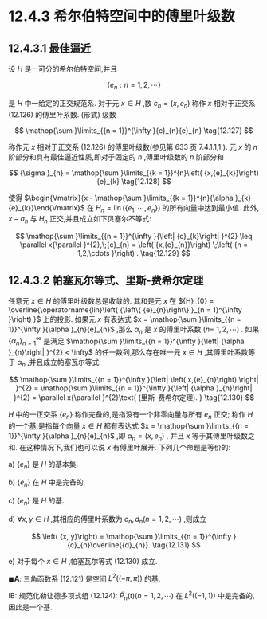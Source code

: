 # 12.4.3 希尔伯特空间中的傅里叶级数

## 12.4.3.1 最佳逼近

设 $H$ 是一可分的希尔伯特空间,并且

$$
\left\{  {{e}_{n} : n = 1,2,\cdots }\right\}   \tag{12.126}
$$

是 $H$ 中一给定的正交规范系. 对于元 $x \in  H$ ,数 ${c}_{n} = \left( {x,{e}_{n}}\right)$ 称作 $x$ 相对于正交系 (12.126) 的傅里叶系数. (形式) 级数

$$
\mathop{\sum }\limits_{{n = 1}}^{\infty }{c}_{n}{e}_{n} \tag{12.127}
$$

称作元 $x$ 相对于正交系 (12.126) 的傅里叶级数(参见第 633 页 7.4.1.1,1.). 元 $x$ 的 $n$ 阶部分和具有最佳逼近性质,即对于固定的 $n$ ,傅里叶级数的 $n$ 阶部分和

$$
{\sigma }_{n} = \mathop{\sum }\limits_{{k = 1}}^{n}\left( {x,{e}_{k}}\right) {e}_{k} \tag{12.128}
$$

使得 $\begin{Vmatrix}{x - \mathop{\sum }\limits_{{k = 1}}^{n}{\alpha }_{k}{e}_{k}}\end{Vmatrix}$ 在 ${H}_{n} = \operatorname{lin}\left( \left\{  {{e}_{1},\cdots ,{e}_{n}}\right\}  \right)$ 的所有向量中达到最小值. 此外, $x - {\sigma }_{n}$ 与 ${H}_{n}$ 正交,并且成立如下贝塞尔不等式:

$$
\mathop{\sum }\limits_{{n = 1}}^{\infty }{\left| {c}_{k}\right| }^{2} \leq  \parallel x{\parallel }^{2},\;{c}_{n} = \left( {x,{e}_{n}}\right) \;\left( {n = 1,2,\cdots }\right) . \tag{12.129}
$$

## 12.4.3.2 帕塞瓦尔等式、里斯-费希尔定理

任意元 $x \in  H$ 的傅里叶级数总是收敛的. 其和是元 $x$ 在 ${H}_{0} = \overline{\operatorname{lin}\left( {\left\{  {e}_{n}\right\}  }_{n = 1}^{\infty }\right) }$ 上的投影. 如果元 $x$ 有表达式 $x = \mathop{\sum }\limits_{{n = 1}}^{\infty }{\alpha }_{n}{e}_{n}$ ,那么 ${\alpha }_{n}$ 是 $x$ 的傅里叶系数 $(n =$ $1,2,\cdots )$ . 如果 ${\left\{  {\alpha }_{n}\right\}  }_{n = 1}^{\infty }$ 是满足 $\mathop{\sum }\limits_{{n = 1}}^{\infty }{\left| {\alpha }_{n}\right| }^{2} < \infty$ 的任一数列,那么存在唯一元 $x \in  H$ ,其傅里叶系数等于 ${\alpha }_{n}$ ,并且成立帕塞瓦尔等式:

$$
\mathop{\sum }\limits_{{n = 1}}^{\infty }{\left| \left( x,{e}_{n}\right) \right| }^{2} = \mathop{\sum }\limits_{{n = 1}}^{\infty }{\left| {\alpha }_{n}\right| }^{2} = \parallel x{\parallel }^{2}\text{ (里斯-费希尔定理). } \tag{12.130}
$$

$H$ 中的一正交系 $\left\{  {e}_{n}\right\}$ 称作完备的,是指没有一个非零向量与所有 ${e}_{n}$ 正交; 称作 $H$ 的一个基,是指每个向量 $x \in  H$ 都有表达式 $x = \mathop{\sum }\limits_{{n = 1}}^{\infty }{\alpha }_{n}{e}_{n}$ ,即 ${\alpha }_{n} = \left( {x,{e}_{n}}\right)$ , 并且 $x$ 等于其傅里叶级数之和. 在这种情况下,我们也可以说 $x$ 有傅里叶展开. 下列几个命题是等价的:

a) $\left\{  {e}_{n}\right\}$ 是 $H$ 的基本集.

b) $\left\{  {e}_{n}\right\}$ 在 $H$ 中是完备的.

c) $\left\{  {e}_{n}\right\}$ 是 $H$ 的基.

d) $\forall x, y \in  H$ ,其相应的傅里叶系数为 ${c}_{n},{d}_{n}\left( {n = 1,2,\cdots }\right)$ ,则成立

$$
\left( {x, y}\right)  = \mathop{\sum }\limits_{{n = 1}}^{\infty }{c}_{n}\overline{{d}_{n}}. \tag{12.131}
$$

e) 对于每个 $x \in  H$ ,帕塞瓦尔等式 (12.130) 成立.

$\blacksquare \mathbf{A}$: 三角函数系 (12.121) 是空间 ${L}^{2}\left( \left( {-\pi ,\pi }\right) \right)$ 的基.

IB: 规范化勒让德多项式组 (12.124): ${\widetilde{P}}_{n}\left( t\right) \left( {n = 1,2,\cdots }\right)$ 在 ${L}^{2}\left( \left( {-1,1}\right) \right)$ 中是完备的, 因此是一个基.
